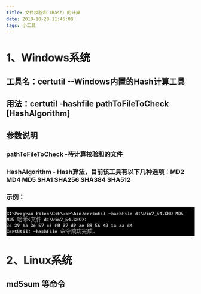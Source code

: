 ```yaml
---
title: 文件校验和（Hash）的计算
date: 2018-10-20 11:45:08
tags: 小工具
---
```


# 1、Windows系统

## 工具名：certutil --Windows内置的Hash计算工具

## 用法：certutil -hashfile pathToFileToCheck  [HashAlgorithm]

## 参数说明

### pathToFileToCheck -待计算校验和的文件

### HashAlgorithm - Hash算法，目前该工具有以下几种选项：MD2 MD4 MD5 SHA1 SHA256 SHA384 SHA512

###  示例：
<div align="left">
<img src="CalcFileHash/calcfilehash.png" height="78" width="553">
</div>


# 2、Linux系统

## md5sum 等命令

